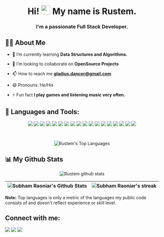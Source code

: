 <h1 align="center">
    Hi! <img src="https://raw.githubusercontent.com/MartinHeinz/MartinHeinz/master/wave.gif" width="30px" height="30px">  My  name is Rustem.
</h1>

<h3 align="center">
    I'm a passionate Full Stack Developer.
</h3>


## 🙋‍♂️ About Me


- 🌱 I’m currently learning **Data Structures and Algorithms.**


- 👯 I’m looking to collaborate on **OpenSource Projects**


- 📫 How to reach me **gladius.dancer@gmail.com**


- 😄 Pronouns: He/His


- ⚡ Fun fact **I play games and listening music very often.**


## 🚀 Languages and Tools:

<p align="center"> 
    <a href="https://reactjs.org/" target="_blank"><img src="https://img.shields.io/badge/react-%2320232a.svg?style=for-the-badge&logo=react&logoColor=%2361DAFB"/></a>
    <a href="https://redux-toolkit.js.org/" target="_blank"><img src="https://img.shields.io/badge/redux-%23593d88.svg?style=for-the-badge&logo=redux&logoColor=white"/></a>
    <a href="https://typescriptlang.org/" target="_blank"><img src="https://img.shields.io/badge/typescript-%23007ACC.svg?style=for-the-badge&logo=typescript&logoColor=white"/></a>
    <a href="https://developer.mozilla.org/en-US/docs/Web/JavaScript" target="_blank"><img src="https://img.shields.io/badge/javascript-%23323330.svg?style=for-the-badge&logo=javascript&logoColor=%23F7DF1E"/></a>
    <a href="https://www.npmjs.com/" target="_blank"><img src="https://img.shields.io/badge/NPM-%23000000.svg?style=for-the-badge&logo=npm&logoColor=white"/></a>
    <a href="https://mui.com/" target="_blank"><img src="https://img.shields.io/badge/MUI-%230081CB.svg?style=for-the-badge&logo=mui&logoColor=white"/></a>
    <a href="https://expressjs.com/" target="_blank"><img src="https://img.shields.io/badge/express.js-%23404d59.svg?style=for-the-badge&logo=express&logoColor=%2361DAFB"/></a>
    <a href="https://postman.com/" target="_blank"><img src="https://img.shields.io/badge/Postman-FF6C37?style=for-the-badge&logo=postman&logoColor=white"/></a>
    <a href="https://mongodb.com/" target="_blank"><img src="https://img.shields.io/badge/MongoDB-%234ea94b.svg?style=for-the-badge&logo=mongodb&logoColor=white"/></a>
    <a href="https://figma.com/" target="_blank"><img src="https://img.shields.io/badge/figma-%23F24E1E.svg?style=for-the-badge&logo=figma&logoColor=white"/></a>
    <a href="https://w3.org/html/" target="_blank"><img src="https://img.shields.io/badge/html5-%23E34F26.svg?style=for-the-badge&logo=html5&logoColor=white"/></a>
    <a href="https://w3schools.com/css/" target="_blank"><img src="https://img.shields.io/badge/css3-%231572B6.svg?style=for-the-badge&logo=css3&logoColor=white"/></a>
    <a href="https://getbootstrap.com/" target="_blank"><img src="https://img.shields.io/badge/bootstrap-%23563D7C.svg?style=for-the-badge&logo=bootstrap&logoColor=white"/></a>
    <a href="https://git-scm.com/" target="_blank"><img src="https://img.shields.io/badge/git-%23F05033.svg?style=for-the-badge&logo=git&logoColor=white"/></a>
    <a href="https://bitbucket.org/product/" target="_blank"><img src="https://img.shields.io/badge/bitbucket-%230047B3.svg?style=for-the-badge&logo=bitbucket&logoColor=white"/></a>
    <a href="https://nextjs.org/" target="_blank"><img src="https://img.shields.io/badge/Next-black?style=for-the-badge&logo=next.js&logoColor=white"/></a>
    <a href="https://sass-lang.com/" target="_blank"><img src="https://img.shields.io/badge/SASS-hotpink.svg?style=for-the-badge&logo=SASS&logoColor=white"/></a>
    <a href="https://jestjs.io/" target="_blank"><img src="https://img.shields.io/badge/-jest-%23C21325?style=for-the-badge&logo=jest&logoColor=white"/></a>
</p>

<br/>

<p align="center">
    <img alt="Rustem's Top Languages" src="https://github-readme-stats.vercel.app/api/top-langs/?username=gladius-dancer&langs_count=8&count_private=true&layout=compact&theme=react&hide_border=true&bg_color=0D1117" />
</p>

## 📊 My Github Stats

<p align="center">
    <img alt="Rustem github stats" src="https://github-profile-summary-cards.vercel.app/api/cards/profile-details?username=gladius-dancer&theme=github_dark" />
</p>

| <img alt="Subham Raoniar's Github Stats" src="https://github-readme-stats.vercel.app/api?username=gladius-dancer&show_icons=true&count_private=true&theme=react&hide_border=true&bg_color=0D1117" /> | <img title="🔥 Get streak stats for your profile at git.io/streak-stats" alt="Subham Raoniar's streak" src="https://github-readme-streak-stats.herokuapp.com/?user=gladius-dancer&theme=react&hide_border=true&stroke=0000&background=0D1117"/> |
| ------------- | ------------- |


<b>Note:</b> Top languages is only a metric of the languages my public code consists of and doesn't reflect experience or skill level.


## Connect with me:

<p align="left">
    <a href = "https://www.linkedin.com/in/gladius-dancer/"><img src="https://img.icons8.com/fluent/48/000000/linkedin.png"/></a>
    <a href = "https://t.me/gladiusdancer"><img src="https://img.icons8.com/fluency/48/000000/telegram-app.png"/></a>
    <a href = "https://instagram.com/gladius-dancer/"><img src="https://img.icons8.com/fluent/48/000000/instagram-new.png"/></a>
</p>
